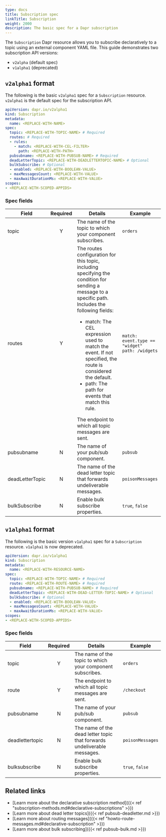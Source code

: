 ```yaml
---
type: docs
title: Subscription spec
linkTitle: Subscription
weight: 2000
description: The basic spec for a Dapr subscription
---
```


The `Subscription` Dapr resource allows you to subscribe declaratively to a topic using an external component YAML file. This guide demonstrates two subscription API versions:

- `v2alpha` (default spec)
- `v1alpha1` (deprecated)

## `v2alpha1` format

The following is the basic `v2alpha1` spec for a `Subscription` resource. `v2alpha1` is the default spec for the subscription API.

```yml
apiVersion: dapr.io/v2alpha1
kind: Subscription
metadata:
  name: <REPLACE-WITH-NAME>
spec:
  topic: <REPLACE-WITH-TOPIC-NAME> # Required
  routes: # Required
  - rules:
    - match: <REPLACE-WITH-CEL-FILTER>
      path: <REPLACE-WITH-PATH>
  pubsubname: <REPLACE-WITH-PUBSUB-NAME> # Required
  deadLetterTopic: <REPLACE-WITH-DEADLETTERTOPIC-NAME> # Optional
  bulkSubscribe: # Optional
  - enabled: <REPLACE-WITH-BOOLEAN-VALUE>
  - maxMessagesCount: <REPLACE-WITH-VALUE>
  - maxAwaitDurationMs: <REPLACE-WITH-VALUE>
scopes:
- <REPLACE-WITH-SCOPED-APPIDS>
```

### Spec fields

| Field           | Required | Details                                                                                                                                                                                                                                                                                                                                                                                          | Example                                              |
| --------------- | :------: | ------------------------------------------------------------------------------------------------------------------------------------------------------------------------------------------------------------------------------------------------------------------------------------------------------------------------------------------------------------------------------------------------ | ---------------------------------------------------- |
| topic           |     Y    | The name of the topic to which your component subscribes.                                                                                                                                                                                                                                                                                                                                        | `orders`                                             |
| routes          |     Y    | The routes configuration for this topic, including specifying the condition for sending a message to a specific path. Includes the following fields: <br><ul><li>match: The CEL expression used to match the event. If not specified, the route is considered the default. </li><li>path: The path for events that match this rule. </li></ul>The endpoint to which all topic messages are sent. | `match: event.type == "widget"` <br>`path: /widgets` |
| pubsubname      |     N    | The name of your pub/sub component.                                                                                                                                                                                                                                                                                                                                                              | `pubsub`                                             |
| deadLetterTopic |     N    | The name of the dead letter topic that forwards undeliverable messages.                                                                                                                                                                                                                                                                                                                          | `poisonMessages`                                     |
| bulkSubscribe   |     N    | Enable bulk subscribe properties.                                                                                                                                                                                                                                                                                                                                                                | `true`, `false`                                      |

## `v1alpha1` format

The following is the basic version `v1alpha1` spec for a `Subscription` resource. `v1alpha1` is now deprecated.

```yml
apiVersion: dapr.io/v1alpha1
kind: Subscription
metadata:
  name: <REPLACE-WITH-RESOURCE-NAME>
spec:
  topic: <REPLACE-WITH-TOPIC-NAME> # Required
  route: <REPLACE-WITH-ROUTE-NAME> # Required
  pubsubname: <REPLACE-WITH-PUBSUB-NAME> # Required
  deadLetterTopic: <REPLACE-WITH-DEAD-LETTER-TOPIC-NAME> # Optional
  bulkSubscribe: # Optional
  - enabled: <REPLACE-WITH-BOOLEAN-VALUE>
  - maxMessagesCount: <REPLACE-WITH-VALUE>
  - maxAwaitDurationMs: <REPLACE-WITH-VALUE>
scopes:
- <REPLACE-WITH-SCOPED-APPIDS>
```

### Spec fields

| Field           | Required | Details                                                                 | Example          |
| --------------- | :------: | ----------------------------------------------------------------------- | ---------------- |
| topic           |     Y    | The name of the topic to which your component subscribes.               | `orders`         |
| route           |     Y    | The endpoint to which all topic messages are sent.                      | `/checkout`      |
| pubsubname      |     N    | The name of your pub/sub component.                                     | `pubsub`         |
| deadlettertopic |     N    | The name of the dead letter topic that forwards undeliverable messages. | `poisonMessages` |
| bulksubscribe   |     N    | Enable bulk subscribe properties.                                       | `true`, `false`  |

## Related links

- [Learn more about the declarative subscription method]({{< ref "subscription-methods.md#declarative-subscriptions" >}})
- [Learn more about dead letter topics]({{< ref pubsub-deadletter.md >}})
- [Learn more about routing messages]({{< ref "howto-route-messages.md#declarative-subscription" >}})
- [Learn more about bulk subscribing]({{< ref pubsub-bulk.md >}})
